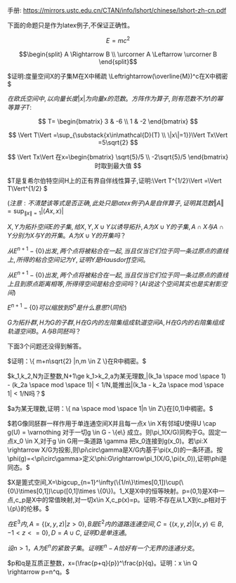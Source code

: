 手册: https://mirrors.ustc.edu.cn/CTAN/info/lshort/chinese/lshort-zh-cn.pdf

下面的命题只是作为latex例子,不保证正确性。

$$
E = mc^2
$$

$$\begin{split}
A \Rightarrow B \\
\urcorner A \Leftarrow \urcorner B
\end{split}$$

$证明:度量空间X的子集M在X中稀疏 \Leftrightarrow(\overline{M})^c在X中稠密$

$在欧氏空间中,以向量长度|x|为向量x的范数。方阵作为算子,则有范数不为1的幂等算子T:$

$$
T=
\begin{bmatrix}
3 & -6 \\
1 & -2
\end{bmatrix}
$$

$$
\Vert T\Vert =\sup_{\substack{x\in\mathcal{D}(T) \\ 
\|x\|=1}}\Vert Tx\Vert =5\sqrt{2}
$$

$$
\Vert Tx\Vert 在x=\begin{bmatrix}
\sqrt{5}/5 \\ 
-2\sqrt{5}/5
\end{bmatrix}时取到最大值
$$

$T是复希尔伯特空间H上的正有界自伴线性算子,证明:\Vert T^{1/2}\Vert =\Vert T\Vert^{1/2} $

$(注意:不清楚该等式是否正确,此处只是latex例子)A是自伴算子,证明其范数\Vert A\Vert=\sup_{\|x\|=1} |\langle Ax,x\rangle |$

$X,Y为拓扑空间E的子集,给X,Y,X \cup Y以诱导拓扑,A为X \cup Y的子集,A \cap X与A\cap Y分别为X与Y的开集。A为X \cup Y的开集吗？$

$从E^{n+1}-\{0\}出发,两个点将被粘合在一起,当且仅当它们位于同一条过原点的直线上,所得的粘合空间记为Y,证明Y是Hausdorff空间。$

$从E^{n+1}-\{0\}出发,两个点将被粘合在一起,当且仅当它们位于同一条过原点的直线上且到原点距离相等,所得得空间是粘合空间吗？(AI说这个空间其实也是实射影空间)$

$E^{n+1}-\{0\}可以缩放到S^n是什么意思?(同伦)$

$G为拓扑群,H为G的子群,H在G内的左陪集组成轨道空间A,H在G内的右陪集组成轨道空间B。A与B同胚吗？$

下面3个问题还没得到解答。

$证明：\{ m+n\sqrt{2} |n,m \in Z \}在R中稠密。$

$k_1,k_2,N为正整数,N+1\ge k_1>k_2,a为某无理数,|(k_1a \space mod \space 1) - (k_2a \space mod \space 1)| < 1/N,能推出|(k_1a - k_2a \space mod \space 1| < 1/N吗？$

$a为某无理数,证明：\{ na \space mod \space 1|n \in Z\}在[0,1)中稠密。$

$若G像同胚群一样作用于单连通空间X并且每一点x \in X有邻域U使得U \cap g(U) = \varnothing 对于一切g \in G - \{e\} 成立。则\pi_1(X/G)同构于G。固定一点x_0 \in X,对于g \in G用一条道路 \gamma 把x_0连接到g(x_0)。若\pi:X \rightarrow X/G为投影,则\pi\circ\gamma是X/G内基于\pi(x_0)的一条环道。按\phi(g)=<\pi\circ\gamma>定义\phi:G\rightarrow\pi_1(X/G,\pi(x_0)),证明\phi是同态。$

$X是篦式空间,X=\bigcup_{n=1}^\infty(\{1/n\}\times[0,1])\cup(\{0\}\times[0,1])\cup([0,1]\times \{0\})。1_X是X中的恒等映射。p=(0,1)是X中一点,c_p是X中的常值映射,对一切x\in X,c_p(x)=p。证明:不存在从1_X到c_p相对于\{p\}的伦移。$

$在E^3内,A=\{(x,y,z)|z>0\},B是E^2内的道路连通空间,C=\{(x,y,z)|(x,y)\in B, -1<z<=0\}, D=A \cup C,证明D是单连通。$

$设n>1，A为E^n的紧致子集。证明E^n-A恰好有一个无界的连通分支。$

$p和q是互质正整数，x=(\frac{p+q}{p})^\frac{p}{q}。证明：x \in Q \rightarrow p=n^q。$